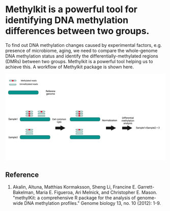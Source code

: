 # Methylkit is a powerful tool for identifying DNA methylation differences between two groups.

To find out DNA methylation changes caused by experimental factors, e.g. presence of microbiome, aging, we need to compare the whole-genome DNA methylation status and identify the differentially-methylated regions (DMRs) between two groups. Methylkit is a powerful tool helping us to achieve this. A workflow of Methylkit package is shown here.

![Methylkit workflow](Methylkit_workflow.png)

## Reference
1. Akalin, Altuna, Matthias Kormaksson, Sheng Li, Francine E. Garrett-Bakelman, Maria E. Figueroa, Ari Melnick, and Christopher E. Mason. "methylKit: a comprehensive R package for the analysis of genome-wide DNA methylation profiles." Genome biology 13, no. 10 (2012): 1-9.